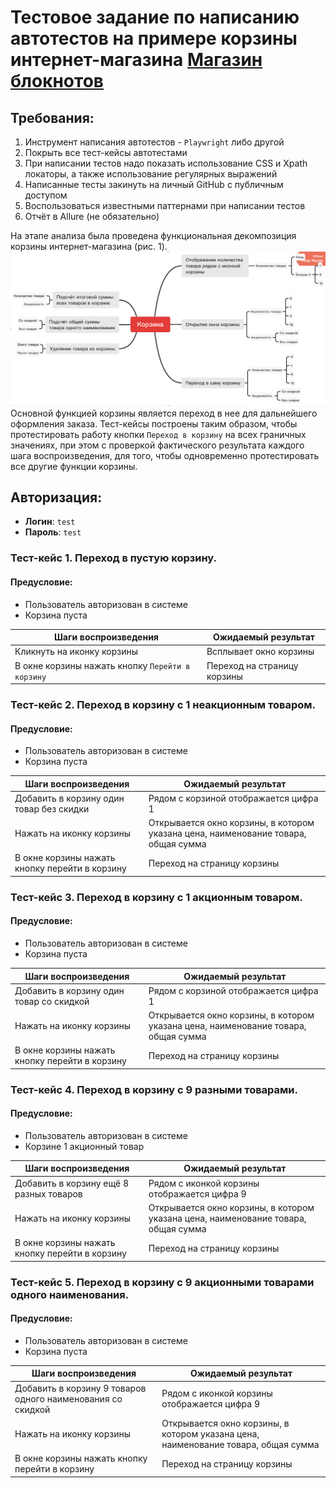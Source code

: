 # Тестовое задание по написанию автотестов на примере корзины интернет-магазина [Магазин блокнотов](https://enotes.pointschool.ru/login)
## Требования:
1. Инструмент написания автотестов - `Playwright` либо другой
2. Покрыть все тест-кейсы автотестами
3. При написании тестов надо показать использование CSS и Xpath локаторы, а также использование регулярных выражений 
4. Написанные тесты закинуть на личный GitHub с публичным доступом
5. Воспользоваться известными паттернами при написании тестов
6. Отчёт в Allure (не обязательно)

На этапе анализа была проведена функциональная декомпозиция корзины интернет-магазина (рис. 1).
![рис. 1](/pict/1.png "рис. 1")
Основной функцией корзины является переход в нее для дальнейшего оформления заказа. Тест-кейсы  построены таким образом, чтобы протестировать работу кнопки `Переход в корзину` на всех граничных значениях, при этом с проверкой фактического результата каждого шага воспроизведения, для того, чтобы одновременно протестировать все другие функции корзины.
## Авторизация:
- **Логин**: `test`
- **Пароль**: `test`

### Тест-кейс 1. Переход в пустую корзину.
#### Предусловие:
- Пользователь авторизован в системе
- Корзина пуста

| **Шаги воспроизведения** | **Ожидаемый результат** |
|----|----|
| Кликнуть на иконку корзины | Всплывает окно корзины |
| В окне корзины нажать кнопку `Перейти в корзину` | Переход на страницу корзины |
### Тест-кейс 2. Переход в корзину с 1 неакционным товаром.
#### Предусловие: 
- Пользователь авторизован в системе
- Корзина пуста

| **Шаги воспроизведения** | **Ожидаемый результат** |
|----|----|
| Добавить в корзину один товар без скидки| Рядом с корзиной отображается цифра 1 |
| Нажать на иконку корзины | Открывается окно корзины, в котором указана цена, наименование товара, общая сумма |
| В окне корзины нажать кнопку перейти в корзину| Переход на страницу корзины|
### Тест-кейс 3. Переход в корзину с 1 акционным товаром.
#### Предусловие: 
- Пользователь авторизован в системе
- Корзина пуста

| **Шаги воспроизведения** | **Ожидаемый результат** |
|----|----|
| Добавить в корзину один товар со скидкой | Рядом с корзиной отображается цифра 1 |
| Нажать на иконку корзины | Открывается окно корзины, в котором указана цена, наименование товара, общая сумма |
| В окне корзины нажать кнопку перейти в корзину| Переход на страницу корзины|
### Тест-кейс 4. Переход в корзину с 9 разными товарами. 
#### Предусловие: 
- Пользователь авторизован в системе
- Корзине 1 акционный товар

| **Шаги воспроизведения** | **Ожидаемый результат** |
|----|----|
| Добавить в корзину ещё 8 разных товаров | Рядом с иконкой корзины отображается цифра 9 |
| Нажать на иконку корзины | Открывается окно корзины, в котором указана цена, наименование товара, общая сумма |
| В окне корзины нажать кнопку перейти в корзину | Переход на страницу корзины|
### Тест-кейс 5. Переход в корзину с 9 акционными товарами одного наименования.
#### Предусловие: 
- Пользователь авторизован в системе
- Корзина пуста

| **Шаги воспроизведения** | **Ожидаемый результат** |
|----|----|
| Добавить в корзину 9 товаров одного наименования со скидкой | Рядом с иконкой корзины отображается цифра 9 |
| Нажать на иконку корзины | Открывается окно корзины, в котором указана цена, наименование товара, общая сумма |
| В окне корзины нажать кнопку перейти в корзину | Переход на страницу корзины|
